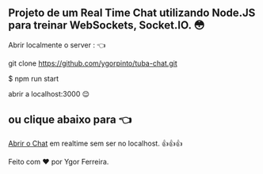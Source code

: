 ## Projeto de um Real Time Chat utilizando Node.JS para treinar WebSockets, Socket.IO. 😳

Abrir localmente o server : 👈

git clone https://github.com/ygorpinto/tuba-chat.git

$ npm run start

abrir a localhost:3000 😌 

## ou clique abaixo para 👈

[Abrir o Chat](https://tuba-chat.herokuapp.com/) em realtime sem ser no localhost. 👍👍👍

Feito com ❤️ por Ygor Ferreira.


